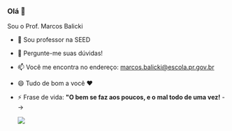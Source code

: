### Olá 👋
Sou o Prof. Marcos Balicki
- 🔭 Sou professor na SEED
  
- 💬 Pergunte-me suas dúvidas!
- 📫 Você me encontra no endereço: marcos.balicki@escola.pr.gov.br
- 😄 Tudo de bom a você ❤
- ⚡ Frase de vida: **"O bem se faz aos poucos, e o mal todo de uma vez!**
-->

  ![](https://media1.tenor.com/m/NA-Gg_3A890AAAAd/tornado-world-meteorological-day.gif)
